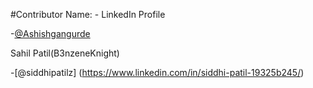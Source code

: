 #Contributor Name: - LinkedIn Profile

-[@Ashishgangurde](https://www.linkedin.com/in/ashish-gangurde/)  

Sahil Patil(B3nzeneKnight)

-[@siddhipatilz] (https://www.linkedin.com/in/siddhi-patil-19325b245/)
